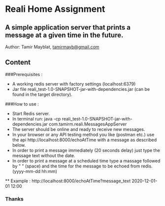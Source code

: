 # Reali Home Assignment

## A simple application server that prints a message at a given time in the future.

Author: Tamir Mayblat, tamirmayb@gmail.com

## Content

###Prerequisites :

* A working redis server with factory settings (localhost:6379)
* Jar file reali_test-1.0-SNAPSHOT-jar-with-dependencies.jar (can be found in the target directory).

###How to use :

* Start Redis server. 
* In terminal run: java -cp reali_test-1.0-SNAPSHOT-jar-with-dependencies.jar com.tamirm.reali.MessagesAppServer
* The server should be online and ready to receive new messages.
* In your browser or any API testing method you like (postman etc.) use the api http://localhost:8000/echoAtTime with a message as described below.
* In order to print a message immediately (20 seconds delay) just type the message text without the date.
* In order to print a message at a scheduled time type a massage followed by " " (space) and the time for the message to be echoed from redis. (yyyy-mm-dd hh:mm)
 
** Example :  http://localhost:8000/echoAtTime?message_text 2020-12-01-01 12:00

### Thanks